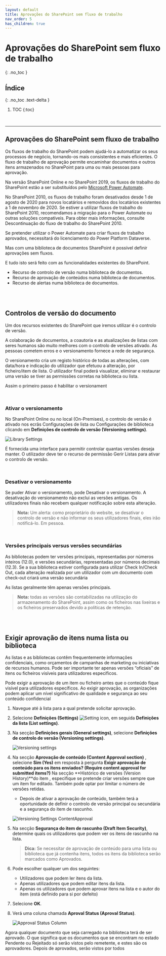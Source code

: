 ```yaml
---
layout: default
title: Aprovações do SharePoint sem fluxo de trabalho
nav_order: 5
has_children: true
---
```


# Aprovações do SharePoint sem fluxo de trabalho
{: .no_toc }


## Índice
{: .no_toc .text-delta }

1. TOC
{:toc}

<br/>

---


<a id="top" />

<a id="sharepoint-approvals-without-workflow" />

## Aprovações do SharePoint sem fluxo de trabalho

Os fluxos de trabalho do SharePoint podem ajudá-lo a automatizar os seus processos de negócio, tornando-os mais consistentes e mais eficientes. O fluxo de trabalho de aprovação permite encaminhar documentos e outros itens armazenados no SharePoint para uma ou mais pessoas para aprovação.

Na versão SharePoint Online e no SharePoint 2019, os fluxos de trabalho do SharePoint estão a ser substituídos pelo [Microsoft Power Automate](https://powerautomate.microsoft.com).

No SharePoint 2010, os fluxos de trabalho foram desativados desde 1 de agosto de 2020 para novos locatários e removidos dos locatários existentes a 1 de novembro de 2020. Se estiver a utilizar fluxos de trabalho do SharePoint 2010, recomendamos a migração para o Power Automate ou outras soluções compatíveis. Para obter mais informações, consulte Descontinuação do fluxo de trabalho do SharePoint 2010.

Se pretender utilizar o Power Automate para criar fluxos de trabalho aprovados, necessitará do licenciamento do Power Platform Dataverse.

Mas com uma biblioteca de documentos SharePoint é possível definir aprovações sem fluxos.

E tudo isto será feito com as funcionalidades existentes do SharePoint.

- Recurso de controlo de versão numa biblioteca de documentos.
- Recurso de aprovação de conteúdos numa biblioteca de documentos.
- Recurso de alertas numa biblioteca de documentos.



<br/>

<a id="document-version-controls" />

<br/>

## Controlos de versão do documento

Um dos recursos existentes do SharePoint que iremos utilizar é o controlo de versão.

A colaboração de documentos, a coautoria e as atualizações de listas com seres humanos são muito melhores com o controlo de versões ativado. As pessoas cometem erros e o versionamento fornece a rede de segurança.

O versionamento cria um registo histórico de todas as alterações, com data/hora e indicação do utilizador que efetuou a alteração, por ficheiro/item de lista. O utilizador final poderá visualizar, eliminar e restaurar uma versão se tiver as permissões corretas na biblioteca ou lista.

Assim o primeiro passo é habilitar o versionament



<br>

### Ativar o versionamento

No SharePoint Online ou no local (On-Premises), o controlo de versão é ativado nos ecrãs Configurações de lista ou Configurações de biblioteca clicando em  **Definições de controlo de versão (Versioning settings)**. 

![Library Settings](https://www.rramoscabral.com/training/assets/MSSharePoint/LibrarySettings.png)



É fornecida uma interface para permitir controlar quantas versões deseja manter. O utilizador deve ter o recurso de permissão Gerir Listas para ativar o controlo de versão.

<br/>

### Desativar o versionamento

Se puder Ativar o versionamento, pode Desativar o versionamento. A desativação do versionamento não exclui as versões antigas. Os utilizadores finais não recebem qualquer notificação sobre esta alteração.

> **Nota:** Um alerta: como proprietário do website, se desativar o controlo de versão e não informar os seus utilizadores finais, eles irão notificá-lo. Em pessoa.

<br/>


### Versões principais versus versões secundárias

As bibliotecas podem ter versões principais, representadas por números inteiros (12.0), e versões secundárias, representadas por números decimais (12.3). Se a sua biblioteca estiver configurada para utilizar Check In/Check Out, cada alteração realizada por um utilizador com um documento com check-out criará uma versão secundária

As listas geralmente têm apenas versões principais.


> **Nota:** todas as versões são contabilizadas na utilização do armazenamento do SharePoint, assim como os ficheiros nas lixeiras e os ficheiros preservados devido a políticas de retenção.



<br/>

<a id="require-approval-of-items-in-a-list-or-library" />

<br/>


## Exigir aprovação de itens numa lista ou biblioteca

As listas e as bibliotecas contêm frequentemente informações confidenciais, como orçamentos de campanhas de marketing ou iniciativas de recursos humanos. Pode ser importante ter apenas versões “oficiais” de itens ou ficheiros visíveis para utilizadores específicos.

Pode exigir a aprovação de um item ou ficheiro antes que o conteúdo fique visível para utilizadores específicos. Ao exigir aprovação, as organizações podem aplicar um nível significativo de qualidade e segurança ao seu conteúdo confidencial


1. Navegue até à lista para a qual pretende solicitar aprovação.

1. Selecione **Definições (Settings)** ![Setting icon](https://www.rramoscabral.com/training/assets/MSSharePoint/IconSettings.png), em seguida **Definições da lista (List settings)**.

1. Na secção **Definições gerais (General settings)**, selecione **Definições de controlo de versão (Versioning settings)**.

     ![Versioning settings](https://www.rramoscabral.com/training/assets/MSSharePoint/LibrarySettingsVersioningSettings.png)

1. Na secção **Aprovação de conteúdo (Content Approval section)** , selecione **Sim (Yes)** em resposta à pergunta **Exigir aprovação de conteúdo para os itens enviados? (Require content approval for submitted items?)** Na secção **Histórico de versões (Version History)**do item , especifique se pretende criar versões sempre que um item for editado. Também pode optar por limitar o número de versões retidas.

    - Depois de ativar a aprovação de conteúdo, também terá a oportunidade de definir o controlo de versão principal ou secundária e a segurança do item de rascunho.

    ![Versioning Settings ContentApproval](https://www.rramoscabral.com/training/assets/MSSharePoint/VersioningSettingsContentApproval.png)


1. Na secção **Segurança do item de rascunho (Draft Item Security)**, determine quais os utilizadores que podem ver os itens de rascunho na lista.

    > **Dica:** Se necessitar de aprovação de conteúdo para uma lista ou biblioteca que já contenha itens, todos os itens da biblioteca serão marcados como Aprovados.

1. Pode escolher qualquer um dos seguintes:
    - Utilizadores que podem ler itens da lista.
    - Apenas utilizadores que podem editar itens da lista.
    - Apenas os utilizadores que podem aprovar itens na lista e o autor do item (está definido para si por defeito)


1. Selecione **OK**.


1. Verá uma coluna chamada  **Aproval Status (Aproval Status)**.

    ![Approval Status Column](https://www.rramoscabral.com/training/assets/MSSharePoint/ApprovalStatusColumn.png)


Agora qualquer documento que seja carregado na biblioteca terá de ser aprovado. O que significa que os documentos que se encontram no estado Pendente ou Rejeitado só serão vistos pelo remetente, e estes são os aprovadores. Depois de aprovados, serão vistos por todos



